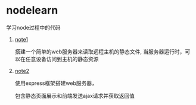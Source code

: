 # nodelearn
学习node过程中的代码

1. [note1](https://github.com/865077695/nodelearn/tree/master/note1)

    搭建一个简单的web服务器来读取远程主机的静态文件,
当服务器运行时，可以在任意设备访问到主机的静态资源

2. [note2](https://github.com/865077695/nodelearn/tree/master/note2/express)

    使用express框架搭建web服务器，
    
    包含静态页面展示和前端发送ajax请求并获取返回值